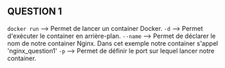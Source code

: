 ## QUESTION 1 ##

`docker run` --> Permet de lancer un container Docker.
`-d` --> Permet d'exécuter le container en arrière-plan.
`--name` --> Permet de déclarer le nom de notre container Nginx. Dans cet exemple notre container s'appel 'nginx_question1'
`-p` --> Permet de définir le port sur lequel lancer notre container.